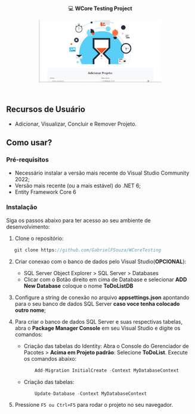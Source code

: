 <div align=center>

   💻 **WCore Testing Project**
<br>
<br> 
   <img src="ToDoList/wwwroot/img/wcore.png" width="65%" height="65%" align="center" valign="center"/>
   
</div>

<br>

## Recursos de Usuário

- Adicionar, Visualizar, Concluir e Remover Projeto.

## Como usar?

### Pré-requisitos

- Necessário instalar a versão mais recente do Visual Studio Community 2022;
- Versão mais recente (ou a mais estável) do .NET 6;
- Entity Framework Core 6

### Instalação
Siga os passos abaixo para ter acesso ao seu ambiente de desenvolvimento:

1. Clone o repositório:
```csharp
   git clone https://github.com/GabrielFSouza/WCoreTesting
```

2. Criar conexao com o banco de dados pelo Visual Studio(**OPCIONAL**): 
	- SQL Server Object Explorer > SQL Server > Databases 
    - Clicar com o Botão direito em cima de Database e selecionar **ADD New Database** coloque o nome **ToDoListDB**

3. Configure a string de conexão no arquivo **appsettings.json** apontando para o seu banco de dados SQL Server **caso voce tenha colocado outro nome**;

4. Para criar o banco de dados SQL Server e suas respectivas tabelas, abra o **Package Manager Console** em seu Visual Studio e digite os comandos: 
    - Criação das tabelas do Identity: Abra o Console do Gerenciador de Pacotes > **Acima em Projeto padrão**: Selecione **ToDoList**. Execute os comandos abaixo:
        ```csharp
            Add-Migration InitialCreate -Context MyDatabaseContext
        ```

    - Criação das tabelas: 
        ```csharp
            Update-Database -Context MyDatabaseContext
        ```

5. Pressione `F5 ou Ctrl+F5` para rodar o projeto no seu navegador.

